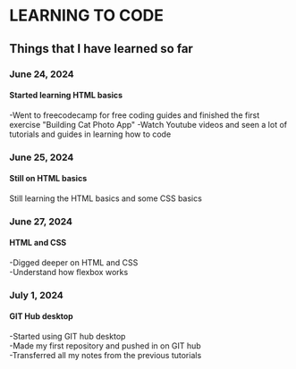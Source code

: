# **LEARNING TO CODE**

## Things that I have learned so far

### June 24, 2024

#### Started learning HTML basics

-Went to freecodecamp for free coding guides and finished the first exercise "Building Cat Photo App"
-Watch Youtube videos and seen a lot of tutorials and guides in learning how to code

### June 25, 2024

#### Still on HTML basics

Still learning the HTML basics and some CSS basics

### June 27, 2024

#### HTML and CSS

-Digged deeper on HTML and CSS  
-Understand how flexbox works  

### July 1, 2024

#### GIT Hub desktop

-Started using GIT hub desktop  
-Made my first repository and pushed in on GIT hub  
-Transferred all my notes from the previous tutorials  
